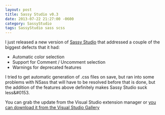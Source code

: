 ```yaml
---
layout: post
title: Sassy Studio v0.3
date: 2013-07-22 21:27:00 -0600
category: SassyStudio
tags: SassyStudio sass scss
---
```


I just released a new version of [Sassy Studio](https://github.com/darrenkopp/SassyStudio) 
that addressed a couple of the biggest defects that it had:

- Automatic color selection
- Support for Comment / Uncomment selection
- Warnings for deprecated features

I tried to get automatic generation of .css files on save, but ran into some problems with NSass
that will have to be resolved before that is done, but the addition of the features above
definitely makes Sassy Studio suck less&#0153.

You can grab the update from the Visual Studio extension manager or 
[you can download it from the Visual Studio Gallery](http://visualstudiogallery.msdn.microsoft.com/85fa99a6-e4c6-4a1c-9f00-e6a8129b6f4d)